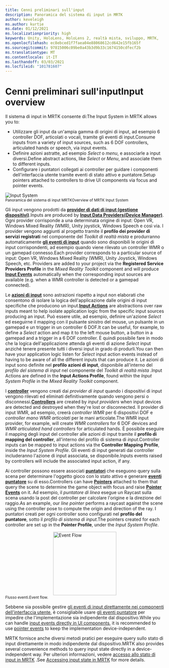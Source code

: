 ```yaml
---
title: Cenni preliminari sull'input
description: Panoramica del sistema di input in MRTK
author: keveleigh
ms.author: kurtie
ms.date: 01/12/2021
ms.localizationpriority: high
keywords: Unity, HoloLens, HoloLens 2, realtà mista, sviluppo, MRTK,
ms.openlocfilehash: ec8ebced1f7faea04e88068612cd642e15fb165f
ms.sourcegitcommit: 97815006c09be0a43b3d9b33c1674150cdfecf2b
ms.translationtype: MT
ms.contentlocale: it-IT
ms.lasthandoff: 03/03/2021
ms.locfileid: "101781607"
---
```

# <a name="input-overview"></a><span data-ttu-id="b4d87-104">Cenni preliminari sull'input</span><span class="sxs-lookup"><span data-stu-id="b4d87-104">Input overview</span></span>

<span data-ttu-id="b4d87-105">Il sistema di input in MRTK consente di:</span><span class="sxs-lookup"><span data-stu-id="b4d87-105">The Input System in MRTK allows you to:</span></span>

- <span data-ttu-id="b4d87-106">Utilizzare gli input da un'ampia gamma di origini di input, ad esempio 6 controller DOF, articolati o vocali, tramite gli eventi di input.</span><span class="sxs-lookup"><span data-stu-id="b4d87-106">Consume inputs from a variety of input sources, such as 6 DOF controllers, articulated hands or speech, via input events.</span></span>
- <span data-ttu-id="b4d87-107">Definire azioni astratte, ad esempio *Select* o *menu*, e associarle a input diversi.</span><span class="sxs-lookup"><span data-stu-id="b4d87-107">Define abstract actions, like *Select* or *Menu*, and associate them to different inputs.</span></span>
- <span data-ttu-id="b4d87-108">Configurare i puntatori collegati ai controller per guidare i componenti dell'interfaccia utente tramite eventi di stato attivo e puntatore.</span><span class="sxs-lookup"><span data-stu-id="b4d87-108">Setup pointers attached to controllers to drive UI components via focus and pointer events.</span></span>

<img src="../images/input/MRTK_InputSystem.png" alt="Input System" style="display:block;margin-left:auto;margin-right:auto;">
<span data-ttu-id="b4d87-109"><sup>Panoramica del sistema di input MRTK</sup></span><span class="sxs-lookup"><span data-stu-id="b4d87-109"><sup>Overview of MRTK Input System</sup></span></span>

<span data-ttu-id="b4d87-110">Gli input vengono prodotti da [**provider di dati di input (gestione dispositivi)**](input-providers.md).</span><span class="sxs-lookup"><span data-stu-id="b4d87-110">Inputs are produced by [**Input Data Providers(Device Manager)**](input-providers.md).</span></span> <span data-ttu-id="b4d87-111">Ogni provider corrisponde a una determinata origine di input: Open VR, Windows Mixed Reality (WMR), Unity joystick, Windows Speech e così via. I provider vengono aggiunti al progetto tramite il **profilo dei provider di servizi registrati** nel componente del *Toolkit di realtà mista* e produrranno automaticamente [**gli eventi di input**](input-events.md) quando sono disponibili le origini di input corrispondenti, ad esempio quando viene rilevato un controller WMR o un gamepad connesso.</span><span class="sxs-lookup"><span data-stu-id="b4d87-111">Each provider corresponds to a particular source of input: Open VR, Windows Mixed Reality (WMR), Unity Joystick, Windows Speech, etc. Providers are added to your project via the **Registered Service Providers Profile** in the *Mixed Reality Toolkit* component and will produce [**Input Events**](input-events.md) automatically when the corresponding input sources are available (e.g. when a WMR controller is detected or a gamepad connected).</span></span>

<span data-ttu-id="b4d87-112">Le [**azioni di input**](input-actions.md) sono astrazioni rispetto a input non elaborati che consentono di isolare la logica dell'applicazione dalle origini di input specifiche che producono un input.</span><span class="sxs-lookup"><span data-stu-id="b4d87-112">[**Input Actions**](input-actions.md) are abstractions over raw inputs meant to help isolate application logic from the specific input sources producing an input.</span></span> <span data-ttu-id="b4d87-113">Può essere utile, ad esempio, definire un'azione *Select* ed eseguirne il mapping con il pulsante sinistro del mouse, un pulsante in un gamepad e un trigger in un controller 6 DOF.</span><span class="sxs-lookup"><span data-stu-id="b4d87-113">It can be useful, for example, to define a *Select* action and map it to the left mouse button, a button in a gamepad and a trigger in a 6 DOF controller.</span></span> <span data-ttu-id="b4d87-114">È quindi possibile fare in modo che la logica dell'applicazione attenda gli eventi di azione *Select* input anziché tenere presente tutti i diversi input in grado di produrli.</span><span class="sxs-lookup"><span data-stu-id="b4d87-114">You can then have your application logic listen for *Select* input action events instead of having to be aware of all the different inputs that can produce it.</span></span> <span data-ttu-id="b4d87-115">Le azioni di input sono definite nel **profilo azioni di input**, disponibile all'interno del *profilo del sistema di input* nel componente del *Toolkit di realtà mista* .</span><span class="sxs-lookup"><span data-stu-id="b4d87-115">Input Actions are defined in the **Input Actions Profile**, found within the *Input System Profile* in the *Mixed Reality Toolkit* component.</span></span>

<span data-ttu-id="b4d87-116">I [**controller**](controllers.md) vengono creati dai *provider di input* quando i dispositivi di input vengono rilevati ed eliminati definitivamente quando vengono persi o disconnessi.</span><span class="sxs-lookup"><span data-stu-id="b4d87-116">[**Controllers**](controllers.md) are created by *input providers* when input devices are detected and destroyed when they're lost or disconnected.</span></span> <span data-ttu-id="b4d87-117">Il provider di input WMR, ad esempio, creerà *controller WMR* per 6 dispositivi DOF e *controller mano WMR articolati* per le mani articolate.</span><span class="sxs-lookup"><span data-stu-id="b4d87-117">The WMR input provider, for example, will create *WMR controllers* for 6 DOF devices and *WMR articulated hand controllers* for articulated hands.</span></span> <span data-ttu-id="b4d87-118">È possibile eseguire il mapping degli input del controller alle azioni di input tramite il **profilo di mapping del controller**, all'interno del profilo di sistema di *input*.</span><span class="sxs-lookup"><span data-stu-id="b4d87-118">Controller inputs can be mapped to input actions via the **Controller Mapping Profile**, inside the *Input System Profile*.</span></span> <span data-ttu-id="b4d87-119">Gli eventi di input generati dai controller includeranno l'azione di input associata, se disponibile.</span><span class="sxs-lookup"><span data-stu-id="b4d87-119">Inputs events raised by controllers will include the associated input action, if any.</span></span>

<span data-ttu-id="b4d87-120">Ai controller possono essere associati [**puntatori**](pointers.md) che eseguono query sulla scena per determinare l'oggetto gioco con lo stato attivo e generare [**eventi puntatore**](pointers.md#pointer-event-interfaces) su di esso.</span><span class="sxs-lookup"><span data-stu-id="b4d87-120">Controllers can have [**Pointers**](pointers.md) attached to them that query the scene to determine the game object with focus and raise [**Pointer Events**](pointers.md#pointer-event-interfaces) on it.</span></span> <span data-ttu-id="b4d87-121">Ad esempio, il *puntatore di linea* esegue un Raycast sulla scena usando la post del controller per calcolare l'origine e la direzione del raggio.</span><span class="sxs-lookup"><span data-stu-id="b4d87-121">As an example, our *line pointer* performs a raycast against the scene using the controller pose to compute the origin and direction of the ray.</span></span> <span data-ttu-id="b4d87-122">I puntatori creati per ogni controller sono configurati nel **profilo del puntatore**, sotto il *profilo di sistema di input*.</span><span class="sxs-lookup"><span data-stu-id="b4d87-122">The pointers created for each controller are set up in the **Pointer Profile**, under the *Input System Profile*.</span></span>

<img src="../images/input/MRTK_Input_EventFlow.png" width="200px" alt="Event Flow" style="display:block;margin-left:auto;margin-right:auto;">
<span data-ttu-id="b4d87-123"><sup>Flusso eventi.</sup></span><span class="sxs-lookup"><span data-stu-id="b4d87-123"><sup>Event flow.</sup></span></span>

<span data-ttu-id="b4d87-124">Sebbene sia possibile gestire [gli eventi di input direttamente nei componenti dell'interfaccia utente](input-events.md), è consigliabile usare [gli eventi puntatore](pointers.md#pointer-event-interfaces) per impedire che l'implementazione sia indipendente dal dispositivo.</span><span class="sxs-lookup"><span data-stu-id="b4d87-124">While you can handle [input events directly in UI components](input-events.md), it is recommended to use [pointer events](pointers.md#pointer-event-interfaces) to keep the implementation device-independent.</span></span>

<span data-ttu-id="b4d87-125">MRTK fornisce anche diversi metodi pratici per eseguire query sullo stato di input direttamente in modo indipendente dal dispositivo.</span><span class="sxs-lookup"><span data-stu-id="b4d87-125">MRTK also provides several convenience methods to query input state directly in a device-independent way.</span></span> <span data-ttu-id="b4d87-126">Per ulteriori informazioni, vedere [accesso allo stato di input in MRTK](input-state.md) .</span><span class="sxs-lookup"><span data-stu-id="b4d87-126">See [Accessing input state in MRTK](input-state.md) for more details.</span></span>
